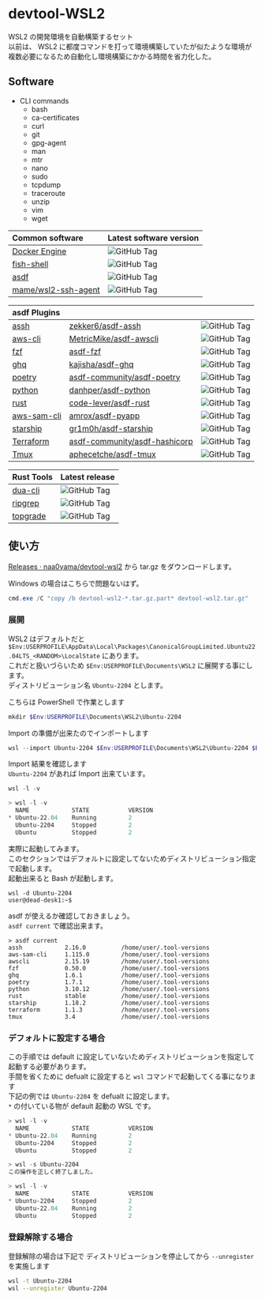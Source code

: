# devtool-WSL2

WSL2 の開発環境を自動構築するセット  
以前は、 WSL2 に都度コマンドを打って環境構築していたが似たような環境が複数必要になるため自動化し環境構築にかかる時間を省力化した。

## Software

* CLI commands
  * bash
  * ca-certificates
  * curl
  * git
  * gpg-agent
  * man
  * mtr
  * nano
  * sudo
  * tcpdump
  * traceroute
  * unzip
  * vim
  * wget

| Common software                                               | Latest software version                                                  |
| :------------------------------------------------------------ | :----------------------------------------------------------------------- |
| [Docker Engine](https://gitub.com/moby/moby)                  | ![GitHub Tag](https://img.shields.io/github/v/tag/moby/moby)             |
| [fish-shell](https://github.com/fish-shell/fish-shell)        | ![GitHub Tag](https://img.shields.io/github/v/tag/fish-shell/fish-shell) |
| [asdf](https://github.com/asdf-vm/asdf)                       | ![GitHub Tag](https://img.shields.io/github/v/tag/asdf-vm/asdf)          |
| [mame/wsl2-ssh-agent](https://github.com/mame/wsl2-ssh-agent) | ![GitHub Tag](https://img.shields.io/github/v/tag/mame/wsl2-ssh-agent)   |

| asdf Plugins                                        |                                                                                   |                                                                         |
| :-------------------------------------------------- | :-------------------------------------------------------------------------------- | :---------------------------------------------------------------------- |
| [assh](https://github.com/moul/assh)                | [zekker6/asdf-assh](https://github.com/zekker6/asdf-assh)                         | ![GitHub Tag](https://img.shields.io/github/v/tag/moul/assh)            |
| [aws-cli](https://github.com/aws/aws-cli/)          | [MetricMike/asdf-awscli](https://github.com/MetricMike/asdf-awscli)               | ![GitHub Tag](https://img.shields.io/github/v/tag/aws/aws-cli)          |
| [fzf](https://github.com/junegunn/fzf)              | [asdf-fzf](https://github.com/kompiro/asdf-fzf)                                   | ![GitHub Tag](https://img.shields.io/github/v/tag/junegunn/fzf)         |
| [ghq](https://github.com/x-motemen/ghq)             | [kajisha/asdf-ghq](https://github.com/kajisha/asdf-ghq)                           | ![GitHub Tag](https://img.shields.io/github/v/tag/x-motemen/ghq)        |
| [poetry](https://github.com/python-poetry/poetry)   | [asdf-community/asdf-poetry](https://github.com/asdf-community/asdf-poetry)       | ![GitHub Tag](https://img.shields.io/github/v/tag/python-poetry/poetry) |
| [python](https://github.com/python/cpython)         | [danhper/asdf-python](https://github.com/danhper/asdf-python)                     | ![GitHub Tag](https://img.shields.io/github/v/tag/python/cpython)       |
| [rust](https://github.com/rust-lang/rust)           | [code-lever/asdf-rust](https://github.com/code-lever/asdf-rust)                   | ![GitHub Tag](https://img.shields.io/github/v/tag/rust-lang/rust)       |
| [aws-sam-cli](https://github.com/aws/aws-sam-cli)   | [amrox/asdf-pyapp](https://github.com/amrox/asdf-pyapp)                           | ![GitHub Tag](https://img.shields.io/github/v/tag/aws/aws-sam-cli)      |
| [starship](https://github.com/starship/starship)    | [gr1m0h/asdf-starship](https://github.com/gr1m0h/asdf-starship)                   | ![GitHub Tag](https://img.shields.io/github/v/tag/starship/starship)    |
| [Terraform](https://github.com/hashicorp/terraform) | [asdf-community/asdf-hashicorp](https://github.com/asdf-community/asdf-hashicorp) | ![GitHub Tag](https://img.shields.io/github/v/tag/hashicorp/terraform)  |
| [Tmux](https://github.com/tmux/tmux)                | [aphecetche/asdf-tmux](https://github.com/aphecetche/asdf-tmux)                   | ![GitHub Tag](https://img.shields.io/github/v/tag/tmux/tmux)            |

| Rust Tools                                       | Latest release                                                          |
| :----------------------------------------------- | :---------------------------------------------------------------------- |
| [dua-cli](https://github.com/Byron/dua-cli)      | ![GitHub Tag](https://img.shields.io/github/v/tag/Byron/dua-cli)        |
| [ripgrep](https://github.com/BurntSushi/ripgrep) | ![GitHub Tag](https://img.shields.io/github/v/tag/BurntSushi/ripgrep)   |
| [topgrade](https:topgrade-rs/topgrade)           | ![GitHub Tag](https://img.shields.io/github/v/tag/topgrade-rs/topgrade) |

## 使い方

[Releases · naa0yama/devtool-wsl2](https://github.com/naa0yama/devtool-wsl2/releases) から tar.gz をダウンロードします。

Windows の場合はこちらで問題ないはず。  

```powershell
cmd.exe /C "copy /b devtool-wsl2-*.tar.gz.part* devtool-wsl2.tar.gz"

```

### 展開

WSL2 はデフォルトだと `$Env:USERPROFILE\AppData\Local\Packages\CanonicalGroupLimited.Ubuntu22.04LTS_<RANDOM>\LocalState` にあります。  
これだと扱いづらいため `$Env:USERPROFILE\Documents\WSL2` に展開する事にします。  
ディストリビューション名 `Ubuntu-2204` とします。

こちらは PowerShell で作業とします

```powershell
mkdir $Env:USERPROFILE\Documents\WSL2\Ubuntu-2204

```

Import の準備が出来たのでインポートします

```powershell
wsl --import Ubuntu-2204 $Env:USERPROFILE\Documents\WSL2\Ubuntu-2204 $Env:USERPROFILE\Downloads\devtool-wsl2.tar.gz

```

Import 結果を確認します  
`Ubuntu-2204` があれば Import 出来ています。

```powershell
wsl -l -v

```

```powershell
> wsl -l -v
  NAME            STATE           VERSION
* Ubuntu-22.04    Running         2
  Ubuntu-2204     Stopped         2
  Ubuntu          Stopped         2

```

実際に起動してみます。  
このセクションではデフォルトに設定してないためディストリビューション指定で起動します。  
起動出来ると Bash が起動します。

```powershelll
wsl -d Ubuntu-2204
user@dead-desk1:~$

```

asdf が使えるか確認しておきましょう。  
`asdf current` で確認出来ます。

```powershelll
> asdf current
assh            2.16.0          /home/user/.tool-versions
aws-sam-cli     1.115.0         /home/user/.tool-versions
awscli          2.15.19         /home/user/.tool-versions
fzf             0.50.0          /home/user/.tool-versions
ghq             1.6.1           /home/user/.tool-versions
poetry          1.7.1           /home/user/.tool-versions
python          3.10.12         /home/user/.tool-versions
rust            stable          /home/user/.tool-versions
starship        1.18.2          /home/user/.tool-versions
terraform       1.1.3           /home/user/.tool-versions
tmux            3.4             /home/user/.tool-versions
```

### デフォルトに設定する場合

この手順では default に設定していないためディストリビューションを指定して起動する必要があります。  
手間を省くために defualt に設定すると `wsl` コマンドで起動してくる事になります  
下記の例では `Ubuntu-2204` を defualt に設定します。  
`*` の付いている物が default 起動の WSL です。

```powershell
> wsl -l -v
  NAME            STATE           VERSION
* Ubuntu-22.04    Running         2
  Ubuntu-2204     Stopped         2
  Ubuntu          Stopped         2

> wsl -s Ubuntu-2204
この操作を正しく終了しました。

> wsl -l -v
  NAME            STATE           VERSION
* Ubuntu-2204     Stopped         2
  Ubuntu-22.04    Running         2
  Ubuntu          Stopped         2

```

### 登録解除する場合

登録解除の場合は下記で ディストリビューションを停止してから `--unregister` を実施します

```bash
wsl -t Ubuntu-2204
wsl --unregister Ubuntu-2204

```
